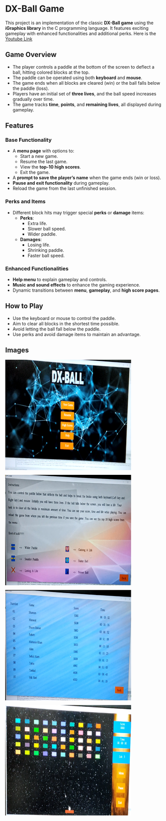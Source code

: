 # DX-Ball Game

This project is an implementation of the classic **DX-Ball game** using the **iGraphics library** in the C programming language. It features exciting gameplay with enhanced functionalities and additional perks. Here is the [Youtube Link](https://youtu.be/pI7ulg6F__I)

## Game Overview
- The player controls a paddle at the bottom of the screen to deflect a ball, hitting colored blocks at the top.
- The paddle can be operated using both **keyboard** and **mouse**.
- The game ends when all blocks are cleared (win) or the ball falls below the paddle (loss).
- Players have an initial set of **three lives**, and the ball speed increases gradually over time.
- The game tracks **time**, **points**, and **remaining lives**, all displayed during gameplay.

## Features
### Base Functionality
- A **menu page** with options to:
  - Start a new game.
  - Resume the last game.
  - View the **top-10 high scores**.
  - Exit the game.
- A **prompt to save the player’s name** when the game ends (win or loss).
- **Pause and exit functionality** during gameplay.
- Reload the game from the last unfinished session.

### Perks and Items
- Different block hits may trigger special **perks** or **damage** items:
  - **Perks**:
    - Extra life.
    - Slower ball speed.
    - Wider paddle.
  - **Damages**:
    - Losing life.  
    - Shrinking paddle.
    - Faster ball speed.

### Enhanced Functionalities
- **Help menu** to explain gameplay and controls.
- **Music and sound effects** to enhance the gaming experience.
- Dynamic transitions between **menu**, **gameplay**, and **high score pages**.

## How to Play
- Use the keyboard or mouse to control the paddle.
- Aim to clear all blocks in the shortest time possible.
- Avoid letting the ball fall below the paddle.
- Use perks and avoid damage items to maintain an advantage.

## Images

<div style="display: flex; flex-wrap: wrap; gap: 15px;">
    <img src="DX_Ball_Cover_Page.png" alt="Menu Page" height="350" width="400">
    <img src="DX_Ball_Instructions.png" alt="Instructions" height="350" width="400">
    <img src="DX_Ball_Leaderboard.png" alt="Leaderboard" height="350" width="400">
    <img src="DX_Ball_Gameplay1.png" alt="Gameplay" height="350" width="400">
</div>
